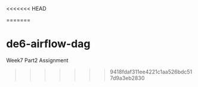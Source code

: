 <<<<<<< HEAD
 
=======
# de6-airflow-dag
Week7 Part2 Assignment
>>>>>>> 9418fdaf311ee4221c1aa526bdc517d9a3eb2830
